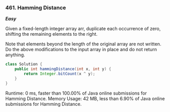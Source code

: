 ### 461. Hamming Distance

***Easy***

Given a fixed-length integer array arr, duplicate each occurrence of zero, shifting the remaining elements to the right.

Note that elements beyond the length of the original array are not written. 
Do the above modifications to the input array in place and do not return anything.

```Java
class Solution {
    public int hammingDistance(int x, int y) {
        return Integer.bitCount(x ^ y);
    }
}
```
Runtime: 0 ms, faster than 100.00% of Java online submissions for Hamming Distance.
Memory Usage: 42 MB, less than 6.90% of Java online submissions for Hamming Distance.
